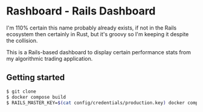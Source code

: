 # Rashboard - Rails Dashboard

I'm 110% certain this name probably already exists, if not in the Rails ecosystem then certainly in Rust, but it's groovy so I'm keeping it despite the collision.

This is a Rails-based dashboard to display certain performance stats from my algorithmic trading application.

## Getting started

```bash
$ git clone
$ docker compose build
$ RAILS_MASTER_KEY=$(cat config/credentials/production.key) docker compose up -d
```
